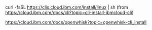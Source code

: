 curl -fsSL https://clis.cloud.ibm.com/install/linux | sh
(from https://cloud.ibm.com/docs/cli?topic=cli-install-ibmcloud-cli)


https://cloud.ibm.com/docs/openwhisk?topic=openwhisk-cli_install


